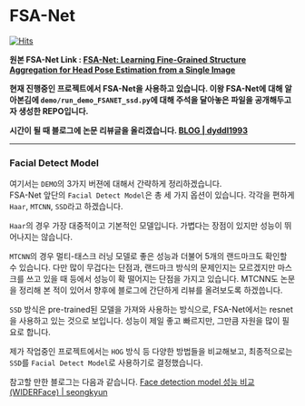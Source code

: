 # FSA-Net

[![Hits](https://hits.seeyoufarm.com/api/count/incr/badge.svg?url=https%3A%2F%2Fgithub.com%2Fsaeu5407&count_bg=%2379C83D&title_bg=%23555555&icon=&icon_color=%23E7E7E7&title=hits&edge_flat=false)](https://hits.seeyoufarm.com)

**원본 FSA-Net Link : [FSA-Net: Learning Fine-Grained Structure Aggregation for Head Pose Estimation from a Single Image](https://github.com/shamangary/FSA-Net)**

**현재 진행중인 프로젝트에서 FSA-Net을 사용하고 있습니다. 이왕 FSA-Net에 대해 알아본김에 `demo/run_demo_FSANET_ssd.py`에 대해 주석을 달아놓은 파일을 공개해두고자 생성한 REPO입니다.**

**시간이 될 때 블로그에 논문 리뷰글을 올리겠습니다. [BLOG | dyddl1993](https://dyddl1993.tistory.com)**

---

### **Facial Detect Model**

여기서는 `DEMO`의 3가지 버젼에 대해서 간략하게 정리하겠습니다.<br>
FSA-Net 앞단의 `Facial Detect Model`은 총 세 가지 옵션이 있습니다. 각각을 편하게 `Haar`, `MTCNN`, `SSD`라고 하겠습니다.

`Haar`의 경우 가장 대중적이고 기본적인 모델입니다. 가볍다는 장점이 있지만 성능이 뛰어나지는 않습니다.

`MTCNN`의 경우 멀티-태스크 러닝 모델로 좋은 성능과 더불어 5개의 랜드마크도 확인할 수 있습니다. 
다만 많이 무겁다는 단점과, 랜드마크 방식의 문제인지는 모르겠지만 마스크를 쓰고 있을 때 등에서 성능이 확 떨어지는 단점을 가지고 있습니다. 
MTCNN도 논문을 정리해 본 적이 있어서 향후에 블로그에 간단하게 리뷰를 올려보도록 하겠씁니다.

`SSD` 방식은 pre-trained된 모델을 가져와 사용하는 방식으로, FSA-Net에서는 resnet을 사용하고 있는 것으로 보입니다. 
성능이 제일 좋고 빠르지만, 그만큼 자원을 많이 필요로 합니다. 

제가 작업중인 프로젝트에서는 `HOG` 방식 등 다양한 방법들을 비교해보고, 최종적으로는 `SSD`를 `Facial Detect Model`로 사용하기로 결정했습니다.

참고할 만한 블로그는 다음과 같습니다. [Face detection model 성능 비교(WIDERFace) | seongkyun](https://seongkyun.github.io/study/2019/03/25/face_detection/)